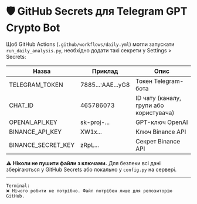 # 🛡 GitHub Secrets для Telegram GPT Crypto Bot

Щоб GitHub Actions (`.github/workflows/daily.yml`) могли запускати `run_daily_analysis.py`, необхідно додати такі секрети у Settings > Secrets:

| Назва              | Приклад                                   | Опис                                      |
|-------------------|-------------------------------------------|-------------------------------------------|
| TELEGRAM_TOKEN     | 7885...:AAE...yG8                         | Токен Telegram-бота                       |
| CHAT_ID            | 465786073                                 | ID чату (каналу, групи або користувача)   |
| OPENAI_API_KEY     | sk-proj-...                                | GPT-ключ OpenAI                           |
| BINANCE_API_KEY    | XW1x...                                     | Ключ Binance API                          |
| BINANCE_SECRET_KEY | zRpL...                                     | Секрет Binance API                        |

⚠️ **Ніколи не пушити файли з ключами.** Для безпеки всі дані зберігаються у GitHub Secrets або локально у `config.py` на сервері.

---

```plaintext
Terminal:
❌ Нічого робити не потрібно. Файл потрібен лише для репозиторію GitHub.
```
